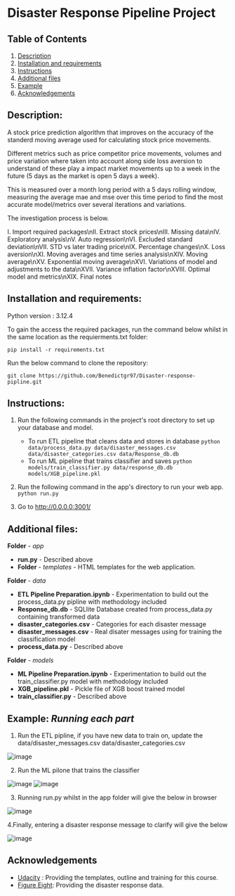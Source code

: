 # Disaster Response Pipeline Project

## Table of Contents
1. [Description](#description)
2. [Installation and requirements](#installation_and_requirements)
3. [Instructions](#instructions)
4. [Additional files](#additional_files)
5. [Example](#example)
6. [Acknowledgements](#acknowledgements)

<a name="descripton"></a>
## Description:
A stock price prediction algorithm that improves on the accuracy of the standerd moving average used for calculating stock price movements.

Different metrics such as price competitor price movements, volumes and price variation where taken into account along side loss aversion to understand of these play a impact market movements up to a week in the future (5 days as the market is open 5 days a week). 

This is measured over a month long period with a 5 days rolling window, measuring the average mae and mse over this time period to find the most accurate model/metrics over several iterations and variations.

The investigation process is below.

I. Import required packages\nII. Extract stock prices\nIII. Missing data\nIV. Exploratory analysis\nV. Auto regression\nVI. Excluded standard deviation\nVII. STD vs later trading price\nIX. Percentage changes\nX. Loss aversion\nXI. Moving averages and time series analysis\nXIV. Moving average\nXV. Exponential moving average\nXVI. Variations of model and adjustments to the data\nXVII. Variance inflation factor\nXVIII. Optimal model and metrics\nXIX. Final notes

<a name="installation_and_requirements"></a>
## Installation and requirements:
Python version : 3.12.4

To gain the access the required packages, run the command below whilst in the same location as the requierments.txt folder:

```
pip install -r requirements.txt
```

Run the below command to clone the repository:

```
git clone https://github.com/Benedictgr97/Disaster-response-pipline.git
``` 
<a name="instructions"></a>
## Instructions:
1. Run the following commands in the project's root directory to set up your database and model.

    - To run ETL pipeline that cleans data and stores in database
        `python data/process_data.py data/disaster_messages.csv data/disaster_categories.csv data/Response_db.db`
    - To run ML pipeline that trains classifier and saves
        `python models/train_classifier.py data/response_db.db models/XGB_pipeline.pkl`

2. Run the following command in the app's directory to run your web app.
    `python run.py`

3. Go to http://0.0.0.0:3001/

<a name="additional_files"></a>
## Additional files:

**Folder** - _app_
- **run.py** - Described above
- **Folder** -  _templates_ - HTML templates for the web application. 

**Folder** - _data_
- **ETL Pipeline Preparation.ipynb** - Experimentation to build out the process_data.py pipline with methodology included 
- **Response_db.db** - SQLlite Database created from process_data.py containing transformed data
- **disaster_categories.csv** - Categories for each disaster message 
- **disaster_messages.csv** - Real disater messages using for training the classification model
- **process_data.py** - Described above

**Folder** - _models_
- **ML Pipeline Preparation.ipynb** - Experimentation to build out the train_classifier.py model with methodology included 
- **XGB_pipeline.pkl** - Pickle file of XGB boost trained model
- **train_classifier.py** -  Described above

<a name="example"></a>
## **Example**: _Running each part_
1. Run the ETL pipline, if you have new data to train on, update the data/disaster_messages.csv data/disaster_categories.csv

![image](https://github.com/user-attachments/assets/2f92fce7-1c7a-4c8b-b975-18d0c05482a1)

2. Run the ML pilone that trains the classifier
   
![image](https://github.com/user-attachments/assets/04ac348e-5c45-49cc-87ac-25745e74ae63)
![image](https://github.com/user-attachments/assets/2aa41294-5595-4cce-b1a2-8fc95d841580)

3. Running run.py whilst in the app folder will give the below in browser

![image](https://github.com/user-attachments/assets/b80f1f40-7e78-4b18-a820-acbca38146a9)

4.Finally, entering a disaster response message to clarify will give the below

![image](https://github.com/user-attachments/assets/6d0ebe61-2015-4fa5-8d2f-a81dfd88613a)

<a name="acknowledgements"></a>
## Acknowledgements
- [Udacity](https://www.udacity.com/) : Providing the templates, outline and training for this course.
- [Figure Eight](https://www.appen.com/): Providing the disaster response data.




